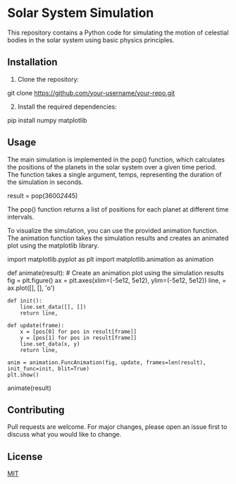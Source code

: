 # Solar System Simulation

This repository contains a Python code for simulating the motion of celestial bodies in the solar system using basic physics principles.

## Installation

1. Clone the repository:

git clone https://github.com/your-username/your-repo.git

2. Install the required dependencies:

pip install numpy matplotlib

## Usage

The main simulation is implemented in the pop() function, which calculates the positions of the planets in the solar system over a given time period. The function takes a single argument, temps, representing the duration of the simulation in seconds.

result = pop(3600*24*45)

The pop() function returns a list of positions for each planet at different time intervals.

To visualize the simulation, you can use the provided animation function. The animation function takes the simulation results and creates an animated plot using the matplotlib library.

import matplotlib.pyplot as plt
import matplotlib.animation as animation

def animate(result):
    # Create an animation plot using the simulation results
    fig = plt.figure()
    ax = plt.axes(xlim=(-5e12, 5e12), ylim=(-5e12, 5e12))
    line, = ax.plot([], [], 'o')

    def init():
        line.set_data([], [])
        return line,

    def update(frame):
        x = [pos[0] for pos in result[frame]]
        y = [pos[1] for pos in result[frame]]
        line.set_data(x, y)
        return line,

    anim = animation.FuncAnimation(fig, update, frames=len(result), init_func=init, blit=True)
    plt.show()

animate(result)

## Contributing

Pull requests are welcome. For major changes, please open an issue first to discuss what you would like to change.

## License

[MIT](https://opensource.org/licenses/MIT)